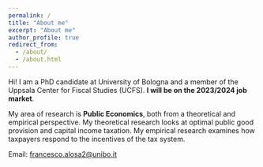 ```yaml
---
permalink: /
title: "About me"
excerpt: "About me"
author_profile: true
redirect_from: 
  - /about/
  - /about.html
---
```




Hi! I am a PhD candidate at University of Bologna and a member of the Uppsala Center for Fiscal Studies (UCFS). **I will be on the 2023/2024 job market**. 

My area of research is **Public Economics**, both from a theoretical and empirical perspective. My theoretical research looks at optimal public good provision and capital income taxation. My empirical research examines how taxpayers respond to the incentives of the tax system. 

Email: francesco.alosa2@unibo.it


